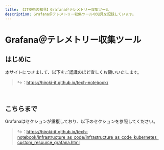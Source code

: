 ```yaml
---
title: 【IT技術の知見】Grafana＠テレメトリー収集ツール
description: Grafana＠テレメトリー収集ツールの知見を記録しています。
---
```


# Grafana＠テレメトリー収集ツール

## はじめに

本サイトにつきまして、以下をご認識のほど宜しくお願いいたします。

> ↪️：https://hiroki-it.github.io/tech-notebook/

<br>

## こちらまで

Grafanaはセクションが重複しており、以下のセクションを参照してください。

> ↪️：https://hiroki-it.github.io/tech-notebook/infrastructure_as_code/infrastructure_as_code_kubernetes_custom_resource_grafana.html

<br>

